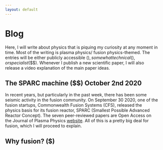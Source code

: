 ```yaml
---
layout: default
---
```


# Blog

Here, I will write about physics that is piquing my curiosity at any moment in time. Most of the writing is plasma physics/ fusion physics-themed. The entries will be either publicly accessible ($), somewhat technical ($$), or specialist ($$$). Whenever I publish a new scientific paper, I will also release a video explanation of the main paper ideas.

## The SPARC machine ($$) October 2nd 2020

In recent years, but particularly in the past week, there has been some seismic activity in the fusion community. On September 30 2020, one of the fusion startups, Commonwealth Fusion Systems (CFS), released the physics basis for its fusion reactor, SPARC (Smallest Possible Advanced Reactor Concept). The seven peer-reviewed papers are Open Access on the Journal of Plasma Physics [website](https://www.cambridge.org/core/journals/journal-of-plasma-physics/collections/status-of-the-sparc-physics-basis). All of this is a pretty big deal for fusion, which I will proceed to explain.



## Why fusion? ($)
